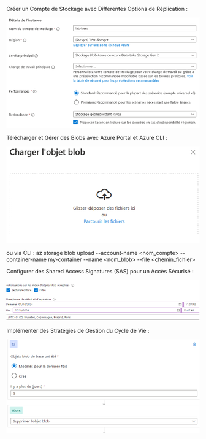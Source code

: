 Créer un Compte de Stockage avec Différentes Options de Réplication :

![storacc](/Lab4/storacc.png)

Télécharger et Gérer des Blobs avec Azure Portal et Azure CLI :

![blobupl](/Lab4/blobupl.png)

ou via CLI : az storage blob upload --account-name <nom_compte> --container-name my-container --name <nom_blob> --file <chemin_fichier>

Configurer des Shared Access Signatures (SAS) pour un Accès Sécurisé :

![sharedacc](/Lab4/sharedacc.png)

Implémenter des Stratégies de Gestion du Cycle de Vie :

![rule](/Lab4/rule.png)
